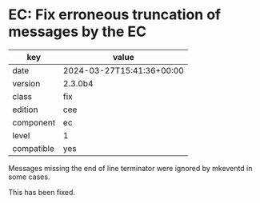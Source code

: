 [//]: # (werk v2)
# EC: Fix erroneous truncation of messages by the EC

key        | value
---------- | ---
date       | 2024-03-27T15:41:36+00:00
version    | 2.3.0b4
class      | fix
edition    | cee
component  | ec
level      | 1
compatible | yes

Messages missing the end of line terminator were ignored by mkeventd in some cases.

This has been fixed.


